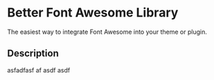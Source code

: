 Better Font Awesome Library
===========================

The easiest way to integrate Font Awesome into your theme or plugin.

## Description ##

asfadfasf af asdf asdf


